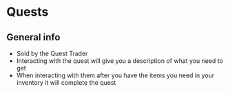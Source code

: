 # Quests

## General info

* Sold by the Quest Trader
* Interacting with the quest will give you a description of what you need to get
* When interacting with them after you have the items you need in your inventory it will complete the quest
